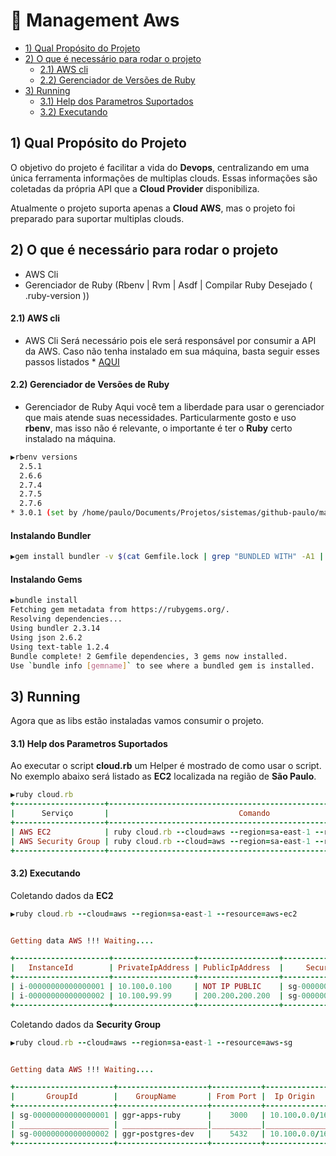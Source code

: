 # 🚀  Management Aws

- [1) Qual Propósito do Projeto](#1-qual-propósito-do-projeto)
- [2) O que é necessário para rodar o projeto](#2-o-que-é-necessário-para-rodar-o-projeto)
  - [2.1) AWS cli](#21-aws-cli)
  - [2.2) Gerenciador de Versões de Ruby](#22-gerenciador-de-versões-de-ruby)
- [3) Running](#3-running)
  - [3.1) Help dos Parametros Suportados](#3.1-help-dos-parametros-suportados)
  - [3.2) Executando](#3.2-executando)  

## 1) Qual Propósito do Projeto

O objetivo do projeto é facilitar a vida do **Devops**, centralizando em uma única ferramenta informações de multiplas clouds. Essas informações são coletadas da própria API que a **Cloud Provider** disponibiliza.

Atualmente o projeto suporta apenas a **Cloud AWS**, mas o projeto foi preparado para suportar multiplas clouds.

## 2) O que é necessário para rodar o projeto
- AWS Cli
- Gerenciador de Ruby (Rbenv | Rvm | Asdf | Compilar Ruby Desejado ( .ruby-version ))

#### 2.1) AWS cli

- AWS Cli 
Será necessário pois ele será responsável por consumir a API da AWS. Caso não tenha instalado em sua máquina, basta seguir esses passos listados * [AQUI](https://docs.aws.amazon.com/cli/latest/userguide/getting-started-install.html)

#### 2.2) Gerenciador de Versões de Ruby
- Gerenciador de Ruby
Aqui você tem a liberdade para usar o gerenciador que mais atende suas necessidades. Particularmente gosto e uso **rbenv**, mas isso não é relevante, o importante é ter o **Ruby** certo instalado na máquina.

```bash
▶rbenv versions  
  2.5.1
  2.6.6
  2.7.4
  2.7.5
  2.7.6
* 3.0.1 (set by /home/paulo/Documents/Projetos/sistemas/github-paulo/management-aws/.ruby-version)
```

#### Instalando Bundler

```bash
▶gem install bundler -v $(cat Gemfile.lock | grep "BUNDLED WITH" -A1 | tail -n1)
```

#### Instalando Gems

```bash
▶bundle install         
Fetching gem metadata from https://rubygems.org/.
Resolving dependencies...
Using bundler 2.3.14
Using json 2.6.2
Using text-table 1.2.4
Bundle complete! 2 Gemfile dependencies, 3 gems now installed.
Use `bundle info [gemname]` to see where a bundled gem is installed.
```

## 3) Running

Agora que as libs estão instaladas vamos consumir o projeto.

#### 3.1) Help dos Parametros Suportados

Ao executar o script **cloud.rb** um Helper é mostrado de como usar o script. No exemplo abaixo será listado as **EC2** localizada na região de **São Paulo**.

```rb
▶ruby cloud.rb 
+--------------------+-----------------------------------------------------------------+
|      Serviço       |                             Comando                             |
+--------------------+-----------------------------------------------------------------+
| AWS EC2            | ruby cloud.rb --cloud=aws --region=sa-east-1 --resource=aws-ec2 |
| AWS Security Group | ruby cloud.rb --cloud=aws --region=sa-east-1 --resource=aws-sg  |
+--------------------+-----------------------------------------------------------------+
```

#### 3.2) Executando

Coletando dados da **EC2**

```rb
▶ruby cloud.rb --cloud=aws --region=sa-east-1 --resource=aws-ec2


Getting data AWS !!! Waiting....

+---------------------+------------------+------------------+---------------------------------+------------------------------+
|   InstanceId        | PrivateIpAddress | PublicIpAddress  |     SecurityGroupsId            |             Tags             |
+---------------------+------------------+------------------+---------------------------------+------------------------------+
| i-00000000000000001 | 10.100.0.100     | NOT IP PUBLIC    | sg-00000001, sg-00000002        |           Thumbor            |
| i-00000000000000002 | 10.100.99.99     | 200.200.200.200  | sg-00000099                     |           Bastion            |
+---------------------+------------------+------------------+---------------------------------+------------------------------+
```

Coletando dados da **Security Group**

```rb
▶ruby cloud.rb --cloud=aws --region=sa-east-1 --resource=aws-sg


Getting data AWS !!! Waiting....

+----------------------+--------------------+-----------+---------------+-----------+---------------------------+
|       GroupId        |    GroupName       | From Port |  Ip Origin    |  To Port  |        Description        |
+----------------------+--------------------+-----------+---------------+-----------+---------------------------+
| sg-00000000000000001 | ggr-apps-ruby      |    3000   | 10.100.0.0/16 |    3000   | Allow 3000 Local Network  |
| ____________________ | ___________________|___________|_______________|___________|___________________________|
| sg-00000000000000002 | ggr-postgres-dev   |    5432   | 10.100.0.0/16 |    5432   | Allow 5432 Local Network  |
+----------------------+--------------------+-----------+---------------+-----------+---------------------------+


```